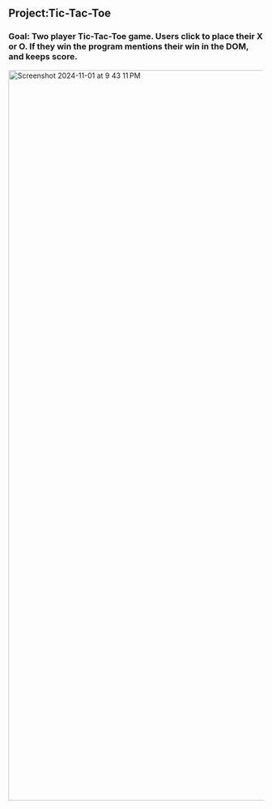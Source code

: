 ## Project:Tic-Tac-Toe

### Goal: Two player Tic-Tac-Toe game. Users click to place their X or O. If they win the program mentions their win in the DOM, and keeps score. 

<img width="1440" alt="Screenshot 2024-11-01 at 9 43 11 PM" src="https://github.com/user-attachments/assets/a573351d-ba1d-4b77-afec-f78a7e90a0fa">
